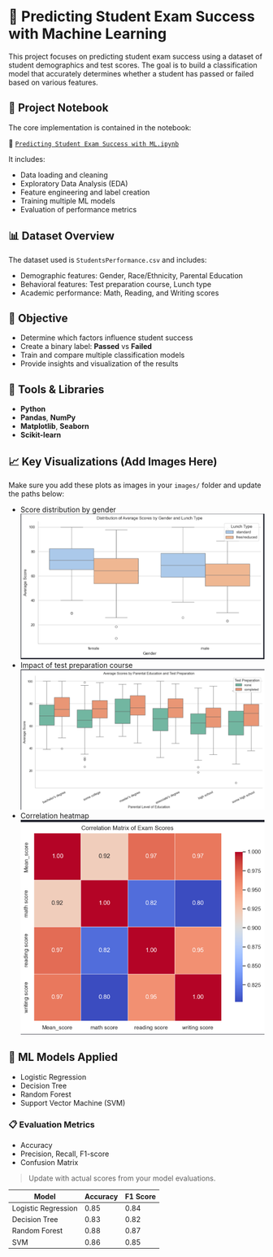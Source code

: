 # 🎯 Predicting Student Exam Success with Machine Learning

This project focuses on predicting student exam success using a dataset of student demographics and test scores. The goal is to build a classification model that accurately determines whether a student has passed or failed based on various features.

## 📘 Project Notebook

The core implementation is contained in the notebook:

📄 [`Predicting Student Exam Success with ML.ipynb`](Predicting%20Student%20Exam%20Success%20with%20ML.ipynb)

It includes:
- Data loading and cleaning
- Exploratory Data Analysis (EDA)
- Feature engineering and label creation
- Training multiple ML models
- Evaluation of performance metrics

## 📊 Dataset Overview

The dataset used is `StudentsPerformance.csv` and includes:
- Demographic features: Gender, Race/Ethnicity, Parental Education
- Behavioral features: Test preparation course, Lunch type
- Academic performance: Math, Reading, and Writing scores

## 🎯 Objective

- Determine which factors influence student success
- Create a binary label: **Passed** vs **Failed**
- Train and compare multiple classification models
- Provide insights and visualization of the results

## 🔧 Tools & Libraries

- **Python**
- **Pandas**, **NumPy**
- **Matplotlib**, **Seaborn**
- **Scikit-learn**

## 📈 Key Visualizations (Add Images Here)

Make sure you add these plots as images in your `images/` folder and update the paths below:

- Score distribution by gender  
  ![](images/gender_score_distribution.png)
- Impact of test preparation course  
  ![](images/test_prep_impact.png)
- Correlation heatmap  
  ![](images/heatmap.png)

## 🧠 ML Models Applied

- Logistic Regression
- Decision Tree
- Random Forest
- Support Vector Machine (SVM)

### 📋 Evaluation Metrics

- Accuracy
- Precision, Recall, F1-score
- Confusion Matrix

> Update with actual scores from your model evaluations.

| Model                | Accuracy | F1 Score |
|---------------------|----------|----------|
| Logistic Regression | 0.85     | 0.84     |
| Decision Tree       | 0.83     | 0.82     |
| Random Forest       | 0.88     | 0.87     |
| SVM                 | 0.86     | 0.85     |



